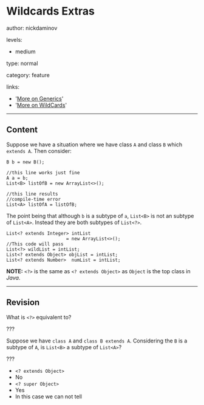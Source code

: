 # Wildcards Extras
author: nickdaminov

levels:

  - medium

type: normal

category: feature

links:

  - '[More on Generics](https://docs.oracle.com/javase/tutorial/java/generics/inheritance.html)'
  - '[More on WildCards](https://docs.oracle.com/javase/tutorial/java/generics/subtyping.html)'

---
## Content

Suppose we have a situation where we have class `A` and class `B` which `extends A`. Then consider:
```
B b = new B();                           

//this line works just fine     
A a = b;        
List<B> listOfB = new ArrayList<>();

//this line results
//compile-time error
List<A> listOfA = listOfB;
```
The point being that although `b` is a subtype of `a`, `List<B>` is not an subtype of `List<A>`. Instead they are both subtypes of `List<?>`.
```
List<? extends Integer> intList
                      = new ArrayList<>();
//This code will pass
List<?> wildList = intList;
List<? extends Object> objList = intList;
List<? extends Number>  numList = intList;
```

**NOTE:** `<?>` is the same as `<? extends Object>` as `Object` is the top class in *Java*.

---
## Revision
What is `<?>` equivalent to?

???

Suppose we have `class A` and `class B extends A`.
Considering the `B` is a subtype of `A`, is `List<B>` a subtype of `List<A>`?

???

* `<? extends Object>`
* No
* `<? super Object>`
* Yes
* In this case we can not tell
